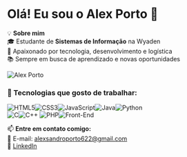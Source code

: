 # Olá! Eu sou o Alex Porto 👋  

💡 **Sobre mim**  
🎓 Estudante de **Sistemas de Informação** na Wyaden  
🚀 Apaixonado por tecnologia, desenvolvimento e logística  
📚 Sempre em busca de aprendizado e novas oportunidades  

![Alex Porto](https://github-readme-stats.vercel.app/api?username=anuraghazra&show_icons=true&theme=transparent)

### 🚀 Tecnologias que gosto de trabalhar:  

![HTML5](https://img.shields.io/badge/HTML5-E34F26?style=for-the-badge&logo=html5&logoColor=white)![CSS3](https://img.shields.io/badge/CSS3-1572B6?style=for-the-badge&logo=css3&logoColor=white)![JavaScript](https://img.shields.io/badge/JavaScript-F7DF1E?style=for-the-badge&logo=javascript&logoColor=black)![Java](https://img.shields.io/badge/Java-007396?style=for-the-badge&logo=java&logoColor=white)![Python](https://img.shields.io/badge/Python-3776AB?style=for-the-badge&logo=python&logoColor=white)  
![C](https://img.shields.io/badge/C-00599C?style=for-the-badge&logo=c&logoColor=white)![C++](https://img.shields.io/badge/C%2B%2B-00599C?style=for-the-badge&logo=c%2B%2B&logoColor=white) 
![PHP](https://img.shields.io/badge/PHP-777BB4?style=for-the-badge&logo=php&logoColor=white)![Front-End](https://img.shields.io/badge/Front--End-FF5722?style=for-the-badge)  

📫 **Entre em contato comigo:**  
📩 E-mail: alexsandroporto622@gmail.com  
💼 [LinkedIn](https://www.linkedin.com/in/alex-sandro-porto-148671268/)  

